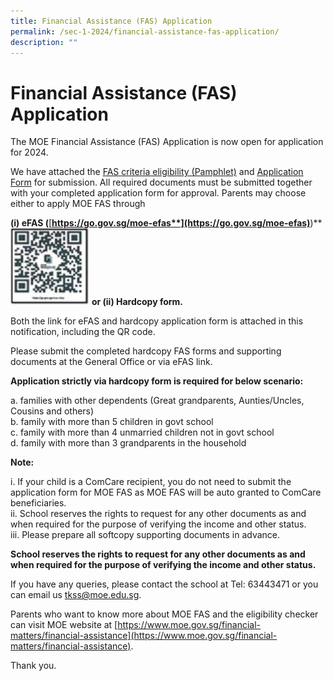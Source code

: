 ```yaml
---
title: Financial Assistance (FAS) Application
permalink: /sec-1-2024/financial-assistance-fas-application/
description: ""
---
```

# Financial Assistance (FAS) Application

The MOE Financial Assistance (FAS) Application is now open for application for 2024.

We have attached the [FAS criteria eligibility (Pamphlet)](/files/fas%20criteria%20eligibility%20(pamphlet).pdf) and [Application Form](/files/2024%20moe%20fas%20application%20form.pdf) for submission. All required documents must be submitted together with your completed application form for approval. Parents may choose either to apply MOE FAS through

**(i) eFAS (**[**https://go.gov.sg/moe-efas**](https://go.gov.sg/moe-efas)**)**
<img src="/images/Sec%201%202023/eFAS.jpg" style="width:25%">
		 **or (ii) Hardcopy form.**

Both the link for eFAS and hardcopy application form is attached in this notification, including the QR code.

Please submit the completed hardcopy FAS forms and supporting documents at the General Office or via eFAS link.

**Application strictly via hardcopy form is required for below scenario:**

a.  families with other dependents (Great grandparents, Aunties/Uncles, Cousins and others)  
b.  family with more than 5 children in govt school  
c.  family with more than 4 unmarried children not in govt school  
d.  family with more than 3 grandparents in the household

**Note:**

i.  If your child is a ComCare recipient, you do not need to submit the application form for MOE FAS as MOE FAS will be auto granted to ComCare beneficiaries.  
ii.  School reserves the rights to request for any other documents as and when required for the purpose of verifying the income and other status.  
iii.  Please prepare all softcopy supporting documents in advance.

**School reserves the rights to request for any other documents as and when required for the purpose of verifying the income and other status.**

If you have any queries, please contact the school at Tel: 63443471 or you can email us&nbsp;[tkss@moe.edu.sg](mailto:tkss@moe.edu.sg).

Parents who want to know more about MOE FAS and the eligibility checker can visit MOE website at&nbsp;[https://www.moe.gov.sg/financial-matters/financial-assistance](https://www.moe.gov.sg/financial-matters/financial-assistance).

Thank you.
